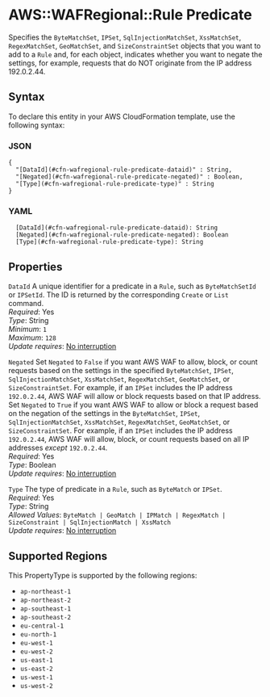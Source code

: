 # AWS::WAFRegional::Rule Predicate<a name="aws-properties-wafregional-rule-predicate"></a>

Specifies the `ByteMatchSet`, `IPSet`, `SqlInjectionMatchSet`, `XssMatchSet`, `RegexMatchSet`, `GeoMatchSet`, and `SizeConstraintSet` objects that you want to add to a `Rule` and, for each object, indicates whether you want to negate the settings, for example, requests that do NOT originate from the IP address 192\.0\.2\.44\. 

## Syntax<a name="aws-properties-wafregional-rule-predicate-syntax"></a>

To declare this entity in your AWS CloudFormation template, use the following syntax:

### JSON<a name="aws-properties-wafregional-rule-predicate-syntax.json"></a>

```
{
  "[DataId](#cfn-wafregional-rule-predicate-dataid)" : String,
  "[Negated](#cfn-wafregional-rule-predicate-negated)" : Boolean,
  "[Type](#cfn-wafregional-rule-predicate-type)" : String
}
```

### YAML<a name="aws-properties-wafregional-rule-predicate-syntax.yaml"></a>

```
  [DataId](#cfn-wafregional-rule-predicate-dataid): String
  [Negated](#cfn-wafregional-rule-predicate-negated): Boolean
  [Type](#cfn-wafregional-rule-predicate-type): String
```

## Properties<a name="aws-properties-wafregional-rule-predicate-properties"></a>

`DataId`  <a name="cfn-wafregional-rule-predicate-dataid"></a>
A unique identifier for a predicate in a `Rule`, such as `ByteMatchSetId` or `IPSetId`\. The ID is returned by the corresponding `Create` or `List` command\.  
*Required*: Yes  
*Type*: String  
*Minimum*: `1`  
*Maximum*: `128`  
*Update requires*: [No interruption](https://docs.aws.amazon.com/AWSCloudFormation/latest/UserGuide/using-cfn-updating-stacks-update-behaviors.html#update-no-interrupt)

`Negated`  <a name="cfn-wafregional-rule-predicate-negated"></a>
Set `Negated` to `False` if you want AWS WAF to allow, block, or count requests based on the settings in the specified `ByteMatchSet`, `IPSet`, `SqlInjectionMatchSet`, `XssMatchSet`, `RegexMatchSet`, `GeoMatchSet`, or `SizeConstraintSet`\. For example, if an `IPSet` includes the IP address `192.0.2.44`, AWS WAF will allow or block requests based on that IP address\.  
Set `Negated` to `True` if you want AWS WAF to allow or block a request based on the negation of the settings in the `ByteMatchSet`, `IPSet`, `SqlInjectionMatchSet`, `XssMatchSet`, `RegexMatchSet`, `GeoMatchSet`, or `SizeConstraintSet`\. For example, if an `IPSet` includes the IP address `192.0.2.44`, AWS WAF will allow, block, or count requests based on all IP addresses *except* `192.0.2.44`\.  
*Required*: Yes  
*Type*: Boolean  
*Update requires*: [No interruption](https://docs.aws.amazon.com/AWSCloudFormation/latest/UserGuide/using-cfn-updating-stacks-update-behaviors.html#update-no-interrupt)

`Type`  <a name="cfn-wafregional-rule-predicate-type"></a>
The type of predicate in a `Rule`, such as `ByteMatch` or `IPSet`\.  
*Required*: Yes  
*Type*: String  
*Allowed Values*: `ByteMatch | GeoMatch | IPMatch | RegexMatch | SizeConstraint | SqlInjectionMatch | XssMatch`  
*Update requires*: [No interruption](https://docs.aws.amazon.com/AWSCloudFormation/latest/UserGuide/using-cfn-updating-stacks-update-behaviors.html#update-no-interrupt)

## Supported Regions

This PropertyType is supported by the following regions:

- `ap-northeast-1`
- `ap-northeast-2`
- `ap-southeast-1`
- `ap-southeast-2`
- `eu-central-1`
- `eu-north-1`
- `eu-west-1`
- `eu-west-2`
- `us-east-1`
- `us-east-2`
- `us-west-1`
- `us-west-2`

